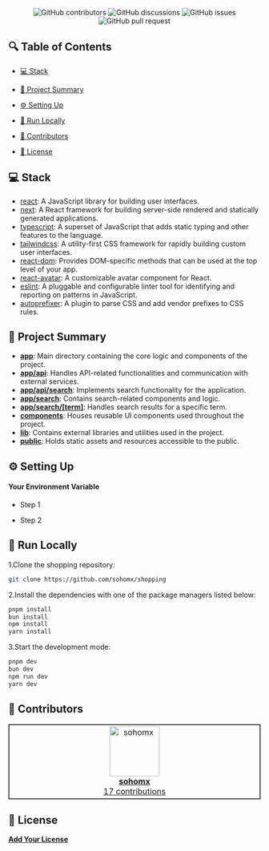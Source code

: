 <p align="center">
<!-- <a href=https://github.com/sohomx/shopping target="_blank">
<img src='/placeholder.jpg' width="100%" alt="Banner" /> -->
</a>
</p>



<p align="center">
<img src="https://img.shields.io/github/contributors/sohomx/shopping" alt="GitHub contributors" />
<img src="https://img.shields.io/github/discussions/sohomx/shopping" alt="GitHub discussions" />
<img src="https://img.shields.io/github/issues/sohomx/shopping" alt="GitHub issues" />
<img src="https://img.shields.io/github/issues-pr/sohomx/shopping" alt="GitHub pull request" />
</p>

<p></p>
<p></p>

## 🔍 Table of Contents

* [💻 Stack](#stack)

* [📝 Project Summary](#project-summary)

* [⚙️ Setting Up](#setting-up)

* [🚀 Run Locally](#run-locally)

* [🙌 Contributors](#contributors)

* [📄 License](#license)

## 💻 Stack

- [react](https://reactjs.org/): A JavaScript library for building user interfaces.
- [next](https://nextjs.org/): A React framework for building server-side rendered and statically generated applications.
- [typescript](https://www.typescriptlang.org/): A superset of JavaScript that adds static typing and other features to the language.
- [tailwindcss](https://tailwindcss.com/): A utility-first CSS framework for rapidly building custom user interfaces.
- [react-dom](https://reactjs.org/docs/react-dom.html): Provides DOM-specific methods that can be used at the top level of your app.
- [react-avatar](https://www.npmjs.com/package/react-avatar): A customizable avatar component for React.
- [eslint](https://eslint.org/): A pluggable and configurable linter tool for identifying and reporting on patterns in JavaScript.
- [autoprefixer](https://github.com/postcss/autoprefixer): A plugin to parse CSS and add vendor prefixes to CSS rules.

## 📝 Project Summary

- [**app**](app): Main directory containing the core logic and components of the project.
- [**app/api**](app/api): Handles API-related functionalities and communication with external services.
- [**app/api/search**](app/api/search): Implements search functionality for the application.
- [**app/search**](app/search): Contains search-related components and logic.
- [**app/search/[term]**](app/search/[term]): Handles search results for a specific term.
- [**components**](components): Houses reusable UI components used throughout the project.
- [**lib**](lib): Contains external libraries and utilities used in the project.
- [**public**](public): Holds static assets and resources accessible to the public.

## ⚙️ Setting Up

#### Your Environment Variable

- Step 1

- Step 2

## 🚀 Run Locally
1.Clone the shopping repository:
```sh
git clone https://github.com/sohomx/shopping
```
2.Install the dependencies with one of the package managers listed below:
```bash
pnpm install
bun install
npm install
yarn install
```
3.Start the development mode:
```bash
pnpm dev
bun dev
npm run dev
yarn dev
```

## 🙌 Contributors

<table style="border:1px solid #404040;text-align:center;width:100%">
<tr><td style="width:14.29%;border:1px solid #404040;">
        <a href="https://github.com/sohomx" spellcheck="false">
          <img src="https://avatars.githubusercontent.com/u/84140043?v=4?s=100" width="100px;" alt="sohomx"/>
          <br />
          <b>sohomx</b>
        </a>
        <br />
        <a href="https://github.com/sohomx/shopping/commits?author=sohomx" title="Contributions" spellcheck="false">
          17 contributions
        </a>
      </td></table>

## 📄 License

[**Add Your License**](https://choosealicense.com)
